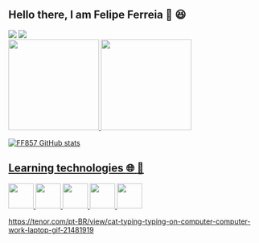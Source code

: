 ## Hello there, I am Felipe Ferreia :wave: :satisfied: <br>

<div>
  <a href="https://https://www.linkedin.com/in/felipe-da-silva-ferreira-0a22a51a6/)" target="_blank"><img src="https://img.shields.io/badge/-LinkedIn-%230077B5?style=for-the-badge&logo=linkedin&logoColor=white" target="_blank"></a>
  <a href = "mailto:contato@seu-usuário-aqui"><img src="https://img.shields.io/badge/Gmail-D14836?style=for-the-badge&logo=gmail&logoColor=white" target="_blank"></a>
  
</div>

<div>
<a href="https://github.com/FF857">
<img height="180em" src="https://github-readme-stats.vercel.app/api/top-langs/?username=FF857&layout=compact&langs_count=7&theme=onedark"/>
<img height="180em" src="https://github-readme-stats.vercel.app/api?username=FF857&show_icons=true&theme=onedark&include_all_commits=true&count_private=true"/>
</div>

![FF857 GitHub stats](https://github-readme-stats.vercel.app/api?username=FF857&show_icons=true&theme=onedark)

## Learning technologies :globe_with_meridians: :memo:

<div>
  <img src="https://cdn.jsdelivr.net/gh/devicons/devicon/icons/javascript/javascript-original.svg" width="50" height="50"/>
  <img src="https://cdn.jsdelivr.net/gh/devicons/devicon/icons/html5/html5-original.svg" width="50" height="50"/>
  <img src="https://cdn.jsdelivr.net/gh/devicons/devicon/icons/css3/css3-original.svg" width="50" height="50"/>
  <img src="https://cdn.jsdelivr.net/gh/devicons/devicon/icons/git/git-original.svg" width="50" height="50"/>
  <img src="https://cdn.jsdelivr.net/gh/devicons/devicon/icons/python/python-original.svg" width="50" height="50"/>                          
</div>

https://tenor.com/pt-BR/view/cat-typing-typing-on-computer-computer-work-laptop-gif-21481919
